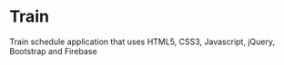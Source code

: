 # Train
Train schedule application that uses HTML5, CSS3, Javascript, jQuery, Bootstrap and Firebase

